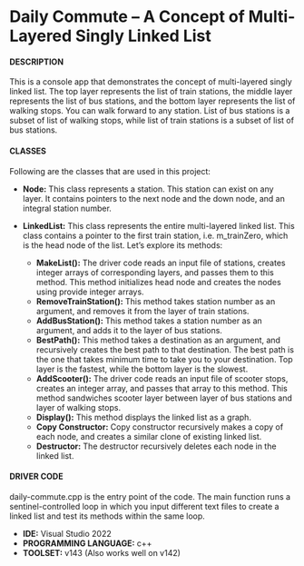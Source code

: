# Daily Commute – A Concept of Multi-Layered Singly Linked List

#### DESCRIPTION

This is a console app that demonstrates the concept of multi-layered singly linked list. The top layer represents the list of train stations, the middle layer represents the list of bus stations, and the bottom layer represents the list of walking stops. You can walk forward to any station. List of bus stations is a subset of list of walking stops, while list of train stations is a subset of list of bus stations.

#### CLASSES

Following are the classes that are used in this project:

- **Node:** This class represents a station. This station can exist on any layer. It contains pointers to the next node and the down node, and an integral station number. 
- **LinkedList:** This class represents the entire multi-layered linked list. This class contains a pointer to the first train station, i.e. m_trainZero, which is the head node of the list. Let’s explore its methods:

  - **MakeList():** The driver code reads an input file of stations, creates integer arrays of corresponding layers, and passes them to this method. This method initializes head node and creates the nodes using provide integer arrays.
  - **RemoveTrainStation():** This method takes station number as an argument, and removes it from the layer of train stations.
  - **AddBusStation():** This method takes a station number as an argument, and adds it to the layer of bus stations.
  - **BestPath():** This method takes a destination as an argument, and recursively creates the best path to that destination. The best path is the one that takes minimum time to take you to your destination. Top layer is the fastest, while the bottom layer is the slowest. 
  - **AddScooter():** The driver code reads an input file of scooter stops, creates an integer array, and passes that array to this method. This method sandwiches scooter layer between layer of bus stations and layer of walking stops. 
  - **Display():** This method displays the linked list as a graph. 
  - **Copy Constructor:** Copy constructor recursively makes a copy of each node, and creates a similar clone of existing linked list. 
  - **Destructor:** The destructor recursively deletes each node in the linked list.

#### DRIVER CODE

daily-commute.cpp is the entry point of the code. The main function runs a sentinel-controlled loop in which you input different text files to create a linked list and test its methods within the same loop.

- **IDE:** Visual Studio 2022
- **PROGRAMMING LANGUAGE:** c++
- **TOOLSET:** v143 (Also works well on v142)
